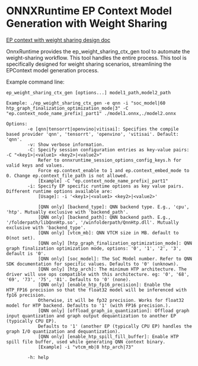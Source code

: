 # ONNXRuntime EP Context Model Generation with Weight Sharing

[EP context with weight sharing design doc](https://onnxruntime.ai/docs/execution-providers/EP-Context-Design.html#epcontext-with-weight-sharing)

OnnxRuntime provides the ep_weight_sharing_ctx_gen tool to automate the weight-sharing workflow. This tool handles the entire process. This tool is specifically designed for weight sharing scenarios, streamlining the EPContext model generation process.

Example command line:

```
ep_weight_sharing_ctx_gen [options...] model1_path,model2_path

Example: ./ep_weight_sharing_ctx_gen -e qnn -i "soc_model|60 htp_graph_finalization_optimization_mode|3" -C "ep.context_node_name_prefix|_part1" ./model1.onnx,./model2.onnx

Options:
        -e [qnn|tensorrt|openvino|vitisai]: Specifies the compile based provider 'qnn', 'tensorrt', 'openvino', 'vitisai'. Default: 'qnn'.
        -v: Show verbose information.
        -C: Specify session configuration entries as key-value pairs: -C "<key1>|<value1> <key2>|<value2>"
            Refer to onnxruntime_session_options_config_keys.h for valid keys and values.
            Force ep.context_enable to 1 and ep.context_embed_mode to 0. Change ep.context_file_path is not allowed.
            [Example] -C "ep.context_node_name_prefix|_part1"
        -i: Specify EP specific runtime options as key value pairs. Different runtime options available are:
            [Usage]: -i '<key1>|<value1> <key2>|<value2>'

            [QNN only] [backend_type]: QNN backend type. E.g., 'cpu', 'htp'. Mutually exclusive with 'backend_path'.
            [QNN only] [backend_path]: QNN backend path. E.g., '/folderpath/libQnnHtp.so', '/winfolderpath/QnnHtp.dll'. Mutually exclusive with 'backend_type'.
            [QNN only] [vtcm_mb]: QNN VTCM size in MB. default to 0(not set).
            [QNN only] [htp_graph_finalization_optimization_mode]: QNN graph finalization optimization mode, options: '0', '1', '2', '3', default is '0'.
            [QNN only] [soc_model]: The SoC Model number. Refer to QNN SDK documentation for specific values. Defaults to '0' (unknown).
            [QNN only] [htp_arch]: The minimum HTP architecture. The driver will use ops compatible with this architecture. eg: '0', '68', '69', '73', '75', '81'. Defaults to '0' (none).
            [QNN only] [enable_htp_fp16_precision]: Enable the HTP_FP16 precision so that the float32 model will be inferenced with fp16 precision.
            Otherwise, it will be fp32 precision. Works for float32 model for HTP backend. Defaults to '1' (with FP16 precision.).
            [QNN only] [offload_graph_io_quantization]: Offload graph input quantization and graph output dequantization to another EP (typically CPU EP).
            Defaults to '1' (another EP (typically CPU EP) handles the graph I/O quantization and dequantization).
            [QNN only] [enable_htp_spill_fill_buffer]: Enable HTP spill file buffer, used while generating QNN context binary.
            [Example] -i "vtcm_mb|8 htp_arch|73"

        -h: help
```
